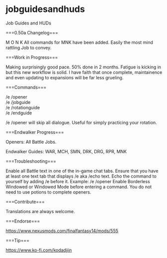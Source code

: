 # jobguidesandhuds
Job Guides and HUDs

===0.50a Changelog===

M O N K
All commands for MNK have been added.
Easily the most mind rattling Job to convey.


===Work in Progress===

Making surprisingly good pace. 50% done in 2 months.
Fatigue is kicking in but this new workflow is solid.
I have faith that once complete, maintainence and even updating to expansions will be far less grueling.


===Commands===

/e /opener   
/e /jobguide   
/e /rotationguide   
/e /endguide 

/e /opener will skip all dialogue. Useful for simply practicing your rotation.


===Endwalker Progress===

Openers: All Battle Jobs.

Endwalker Guides: WAR, MCH, SMN, DRK, DRG, RPR, MNK


===Troubleshooting===

Enable all Battle text in one of the in-game chat tabs.
Ensure that you have at least one text tab that displays /e aka /echo text.
Echo the command to yourself by adding /e before it. Example: /e /opener
Enable Borderless Windowed or Windowed Mode before entering a command.
You do not need to use potions to complete openers.


===Contribute===

Translations are always welcome.


===Endorse===

https://www.nexusmods.com/finalfantasy14/mods/555


===Tip===

https://www.ko-fi.com/kodadjiin
